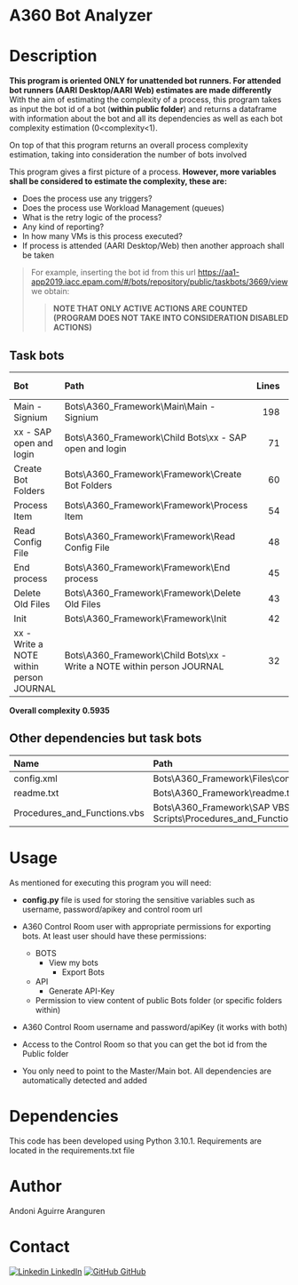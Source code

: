 # A360 Bot Analyzer

# Description
**This program is oriented ONLY for unattended bot runners. For attended bot runners (AARI Desktop/AARI Web) estimates are made differently**
With the aim of estimating the complexity of a process, this program takes as input the bot id of a bot (**within public folder**) and returns a dataframe with information
about the bot and all its dependencies as well as each bot complexity estimation (0<complexity<1).

On top of that this program returns an overall process complexity estimation, taking into consideration the number of bots involved

This program gives a first picture of a process. **However, more variables shall be considered to estimate the complexity, these are:**

* Does the process use any triggers?
* Does the process use Workload Management (queues)
* What is the retry logic of the process?
* Any kind of reporting?
* In how many VMs is this process executed?
* If process is attended (AARI Desktop/Web) then another approach shall be taken

> For example, inserting the bot id from this url  https://aa1-app2019.iacc.epam.com/#/bots/repository/public/taskbots/3669/view
we obtain: 
>> **NOTE THAT ONLY ACTIVE ACTIONS ARE COUNTED (PROGRAM DOES NOT TAKE INTO CONSIDERATION DISABLED ACTIONS)**
## Task bots
| Bot                                     | Path                                                                   |   Lines |   Variables |   Packages | Error Handling   |   Loops | Steps   | Comments   | Scripts   | Email send   |   Complexity Estimation |
|:----------------------------------------|:-----------------------------------------------------------------------|--------:|------------:|-----------:|:-----------------|--------:|:--------|:-----------|:----------|:-------------|------------------------:|
| Main - Signium                          | Bots\A360_Framework\Main\Main - Signium                                |     198 |          27 |         18 | True             |       3 | True    | True       | False     | True         |                0.5775   |
| xx - SAP open and login                 | Bots\A360_Framework\Child Bots\xx - SAP open and login                 |      71 |          19 |         42 | True             |       0 | True    | True       | True      | True         |                0.5895   |
| Create Bot Folders                      | Bots\A360_Framework\Framework\Create Bot Folders                       |      60 |          15 |         26 | True             |       0 | True    | True       | False     | False        |                0.344167 |
| Process Item                            | Bots\A360_Framework\Framework\Process Item                             |      54 |          12 |         11 | True             |       0 | True    | True       | False     | False        |                0.274667 |
| Read Config File                        | Bots\A360_Framework\Framework\Read Config File                         |      48 |           7 |         12 | True             |       0 | True    | True       | False     | False        |                0.2535   |
| End process                             | Bots\A360_Framework\Framework\End process                              |      45 |          15 |         18 | True             |       2 | True    | True       | False     | True         |                0.4375   |
| Delete Old Files                        | Bots\A360_Framework\Framework\Delete Old Files                         |      43 |           8 |         16 | True             |       5 | True    | True       | False     | False        |                0.359333 |
| Init                                    | Bots\A360_Framework\Framework\Init                                     |      42 |           7 |         14 | True             |       3 | True    | True       | False     | False        |                0.348167 |
| xx - Write a NOTE within person JOURNAL | Bots\A360_Framework\Child Bots\xx - Write a NOTE within person JOURNAL |      32 |          13 |         14 | True             |       0 | True    | True       | False     | False        |                0.243167 |

**Overall complexity**
**0.5935**

## Other dependencies but task bots

| Name                         | Path                                                             | Content Type             |
|:-----------------------------|:-----------------------------------------------------------------|:-------------------------|
| config.xml                   | Bots\A360_Framework\Files\config.xml                             | text/xml                 |
| readme.txt                   | Bots\A360_Framework\readme.txt                                   | text/plain               |
| Procedures_and_Functions.vbs | Bots\A360_Framework\SAP VBS Scripts\Procedures_and_Functions.vbs | application/octet-stream |

# Usage
As mentioned for executing this program you will need:
* **config.py** file is used for storing the sensitive variables such as username, password/apikey and control room url
* A360 Control Room user with appropriate permissions for exporting bots. At least user should have these permissions:
  * BOTS
    * View my bots
      * Export Bots
  * API
    * Generate API-Key
  * Permission to view content of public Bots folder (or specific folders within)
  
* A360 Control Room username and password/apiKey (it works with both)
* Access to the Control Room so that you can get the bot id from the Public folder
* You only need to point to the Master/Main bot. All dependencies are automatically detected and added

# Dependencies
This code has been developed using Python 3.10.1. Requirements are located in the requirements.txt file

# Author
Andoni Aguirre Aranguren

# Contact
[![Linkedin](https://i.stack.imgur.com/gVE0j.png) LinkedIn](https://www.linkedin.com/in/aaguirrearanguren)
[![GitHub](https://i.stack.imgur.com/tskMh.png) GitHub](https://github.com/aagirre92)